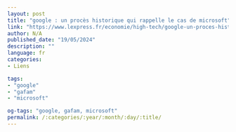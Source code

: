 ```yaml
---
layout: post
title: "google : un procès historique qui rappelle le cas de microsoft"
link: "https://www.lexpress.fr/economie/high-tech/google-un-proces-historique-qui-rappelle-le-cas-de-microsoft-FKMHEN7SR5CVBBG3FEAMNOF5XI"
author: N/A
published_date: "19/05/2024"
description: ""
language: fr
categories:
- Liens

tags:
- "google"
- "gafam"
- "microsoft"

og-tags: "google, gafam, microsoft"
permalink: /:categories/:year/:month/:day/:title/
---
```

